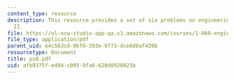 ```yaml
---
content_type: resource
description: This resource provides a set of six problems on engineering mechanics
  II.
file: https://ol-ocw-studio-app-qa.s3.amazonaws.com/courses/1-060-engineering-mechanics-ii-spring-2006/afb9375fed94c0959fa0620d0928025b_ps8.pdf
file_type: application/pdf
parent_uid: e4c563cd-0bf0-393e-9773-dce6d8af420b
resourcetype: Document
title: ps8.pdf
uid: afb9375f-ed94-c095-9fa0-620d0928025b
---
```

